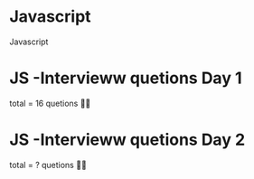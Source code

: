 # Javascript
Javascript

# JS -Intervieww quetions Day 1 

total = 16 quetions 🥳🥳

# JS -Intervieww quetions Day 2 

total = ? quetions 🥳🥳